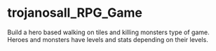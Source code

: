 # trojanosall_RPG_Game
Build a hero based walking on tiles and killing monsters type of game. Heroes and monsters have levels and stats depending on their levels.
